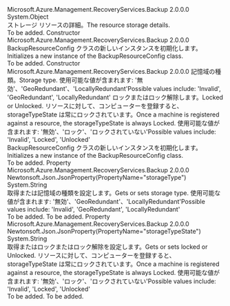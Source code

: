 <Type Name="BackupResourceConfig" FullName="Microsoft.Azure.Management.RecoveryServices.Backup.Models.BackupResourceConfig">
  <TypeSignature Language="C#" Value="public class BackupResourceConfig" />
  <TypeSignature Language="ILAsm" Value=".class public auto ansi beforefieldinit BackupResourceConfig extends System.Object" />
  <TypeSignature Language="DocId" Value="T:Microsoft.Azure.Management.RecoveryServices.Backup.Models.BackupResourceConfig" />
  <TypeSignature Language="VB.NET" Value="Public Class BackupResourceConfig" />
  <TypeSignature Language="F#" Value="type BackupResourceConfig = class" />
  <AssemblyInfo>
    <AssemblyName>Microsoft.Azure.Management.RecoveryServices.Backup</AssemblyName>
    <AssemblyVersion>2.0.0.0</AssemblyVersion>
  </AssemblyInfo>
  <Base>
    <BaseTypeName>System.Object</BaseTypeName>
  </Base>
  <Interfaces />
  <Docs>
    <summary>
            <span data-ttu-id="16fb8-101">ストレージ リソースの詳細。</span><span class="sxs-lookup"><span data-stu-id="16fb8-101">The resource storage details.</span></span>
            </summary>
    <remarks>To be added.</remarks>
  </Docs>
  <Members>
    <Member MemberName=".ctor">
      <MemberSignature Language="C#" Value="public BackupResourceConfig ();" />
      <MemberSignature Language="ILAsm" Value=".method public hidebysig specialname rtspecialname instance void .ctor() cil managed" />
      <MemberSignature Language="DocId" Value="M:Microsoft.Azure.Management.RecoveryServices.Backup.Models.BackupResourceConfig.#ctor" />
      <MemberSignature Language="VB.NET" Value="Public Sub New ()" />
      <MemberType>Constructor</MemberType>
      <AssemblyInfo>
        <AssemblyName>Microsoft.Azure.Management.RecoveryServices.Backup</AssemblyName>
        <AssemblyVersion>2.0.0.0</AssemblyVersion>
      </AssemblyInfo>
      <Parameters />
      <Docs>
        <summary>
            <span data-ttu-id="16fb8-102">BackupResourceConfig クラスの新しいインスタンスを初期化します。</span><span class="sxs-lookup"><span data-stu-id="16fb8-102">Initializes a new instance of the BackupResourceConfig class.</span></span>
            </summary>
        <remarks>To be added.</remarks>
      </Docs>
    </Member>
    <Member MemberName=".ctor">
      <MemberSignature Language="C#" Value="public BackupResourceConfig (string storageType = null, string storageTypeState = null);" />
      <MemberSignature Language="ILAsm" Value=".method public hidebysig specialname rtspecialname instance void .ctor(string storageType, string storageTypeState) cil managed" />
      <MemberSignature Language="DocId" Value="M:Microsoft.Azure.Management.RecoveryServices.Backup.Models.BackupResourceConfig.#ctor(System.String,System.String)" />
      <MemberSignature Language="VB.NET" Value="Public Sub New (Optional storageType As String = null, Optional storageTypeState As String = null)" />
      <MemberSignature Language="F#" Value="new Microsoft.Azure.Management.RecoveryServices.Backup.Models.BackupResourceConfig : string * string -&gt; Microsoft.Azure.Management.RecoveryServices.Backup.Models.BackupResourceConfig" Usage="new Microsoft.Azure.Management.RecoveryServices.Backup.Models.BackupResourceConfig (storageType, storageTypeState)" />
      <MemberType>Constructor</MemberType>
      <AssemblyInfo>
        <AssemblyName>Microsoft.Azure.Management.RecoveryServices.Backup</AssemblyName>
        <AssemblyVersion>2.0.0.0</AssemblyVersion>
      </AssemblyInfo>
      <Parameters>
        <Parameter Name="storageType" Type="System.String" />
        <Parameter Name="storageTypeState" Type="System.String" />
      </Parameters>
      <Docs>
        <param name="storageType"><span data-ttu-id="16fb8-103">記憶域の種類。</span><span class="sxs-lookup"><span data-stu-id="16fb8-103">Storage type.</span></span> <span data-ttu-id="16fb8-104">使用可能な値が含まれます: '無効'、'GeoRedundant'、'LocallyRedundant'</span><span class="sxs-lookup"><span data-stu-id="16fb8-104">Possible values include: 'Invalid', 'GeoRedundant', 'LocallyRedundant'</span></span></param>
        <param name="storageTypeState"><span data-ttu-id="16fb8-105">ロックまたはロック解除します。</span><span class="sxs-lookup"><span data-stu-id="16fb8-105">Locked or Unlocked.</span></span> <span data-ttu-id="16fb8-106">リソースに対して、コンピューターを登録すると、storageTypeState は常にロックされています。</span><span class="sxs-lookup"><span data-stu-id="16fb8-106">Once a machine is registered against a resource, the storageTypeState is always Locked.</span></span> <span data-ttu-id="16fb8-107">使用可能な値が含まれます: '無効'、'ロック'、'ロックされていない'</span><span class="sxs-lookup"><span data-stu-id="16fb8-107">Possible values include: 'Invalid', 'Locked', 'Unlocked'</span></span></param>
        <summary>
            <span data-ttu-id="16fb8-108">BackupResourceConfig クラスの新しいインスタンスを初期化します。</span><span class="sxs-lookup"><span data-stu-id="16fb8-108">Initializes a new instance of the BackupResourceConfig class.</span></span>
            </summary>
        <remarks>To be added.</remarks>
      </Docs>
    </Member>
    <Member MemberName="StorageType">
      <MemberSignature Language="C#" Value="public string StorageType { get; set; }" />
      <MemberSignature Language="ILAsm" Value=".property instance string StorageType" />
      <MemberSignature Language="DocId" Value="P:Microsoft.Azure.Management.RecoveryServices.Backup.Models.BackupResourceConfig.StorageType" />
      <MemberSignature Language="VB.NET" Value="Public Property StorageType As String" />
      <MemberSignature Language="F#" Value="member this.StorageType : string with get, set" Usage="Microsoft.Azure.Management.RecoveryServices.Backup.Models.BackupResourceConfig.StorageType" />
      <MemberType>Property</MemberType>
      <AssemblyInfo>
        <AssemblyName>Microsoft.Azure.Management.RecoveryServices.Backup</AssemblyName>
        <AssemblyVersion>2.0.0.0</AssemblyVersion>
      </AssemblyInfo>
      <Attributes>
        <Attribute>
          <AttributeName>Newtonsoft.Json.JsonProperty(PropertyName="storageType")</AttributeName>
        </Attribute>
      </Attributes>
      <ReturnValue>
        <ReturnType>System.String</ReturnType>
      </ReturnValue>
      <Docs>
        <summary>
            <span data-ttu-id="16fb8-109">取得または記憶域の種類を設定します。</span><span class="sxs-lookup"><span data-stu-id="16fb8-109">Gets or sets storage type.</span></span> <span data-ttu-id="16fb8-110">使用可能な値が含まれます: '無効'、'GeoRedundant'、'LocallyRedundant'</span><span class="sxs-lookup"><span data-stu-id="16fb8-110">Possible values include: 'Invalid', 'GeoRedundant', 'LocallyRedundant'</span></span>
            </summary>
        <value>To be added.</value>
        <remarks>To be added.</remarks>
      </Docs>
    </Member>
    <Member MemberName="StorageTypeState">
      <MemberSignature Language="C#" Value="public string StorageTypeState { get; set; }" />
      <MemberSignature Language="ILAsm" Value=".property instance string StorageTypeState" />
      <MemberSignature Language="DocId" Value="P:Microsoft.Azure.Management.RecoveryServices.Backup.Models.BackupResourceConfig.StorageTypeState" />
      <MemberSignature Language="VB.NET" Value="Public Property StorageTypeState As String" />
      <MemberSignature Language="F#" Value="member this.StorageTypeState : string with get, set" Usage="Microsoft.Azure.Management.RecoveryServices.Backup.Models.BackupResourceConfig.StorageTypeState" />
      <MemberType>Property</MemberType>
      <AssemblyInfo>
        <AssemblyName>Microsoft.Azure.Management.RecoveryServices.Backup</AssemblyName>
        <AssemblyVersion>2.0.0.0</AssemblyVersion>
      </AssemblyInfo>
      <Attributes>
        <Attribute>
          <AttributeName>Newtonsoft.Json.JsonProperty(PropertyName="storageTypeState")</AttributeName>
        </Attribute>
      </Attributes>
      <ReturnValue>
        <ReturnType>System.String</ReturnType>
      </ReturnValue>
      <Docs>
        <summary>
            <span data-ttu-id="16fb8-111">取得またはロックまたはロック解除を設定します。</span><span class="sxs-lookup"><span data-stu-id="16fb8-111">Gets or sets locked or Unlocked.</span></span> <span data-ttu-id="16fb8-112">リソースに対して、コンピューターを登録すると、storageTypeState は常にロックされています。</span><span class="sxs-lookup"><span data-stu-id="16fb8-112">Once a machine is registered against a resource, the storageTypeState is always Locked.</span></span> <span data-ttu-id="16fb8-113">使用可能な値が含まれます: '無効'、'ロック'、'ロックされていない'</span><span class="sxs-lookup"><span data-stu-id="16fb8-113">Possible values include: 'Invalid', 'Locked', 'Unlocked'</span></span>
            </summary>
        <value>To be added.</value>
        <remarks>To be added.</remarks>
      </Docs>
    </Member>
  </Members>
</Type>